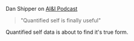 Dan Shipper on [AI&I Podcast](https://share.snipd.com/snip/202699df-b2c6-4e1a-a220-4bc13248bf20)

> "Quantified self is finally useful"

Quantified self data is about to find it's true form.